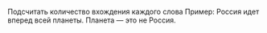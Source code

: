 Подсчитать количество вхождения каждого слова
        Пример:
        Россия идет вперед всей планеты. Планета — это не Россия.

 
